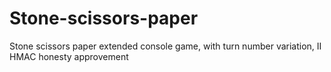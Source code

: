 # Stone-scissors-paper
Stone scissors paper extended console game, with turn number  variation, II HMAC honesty approvement
